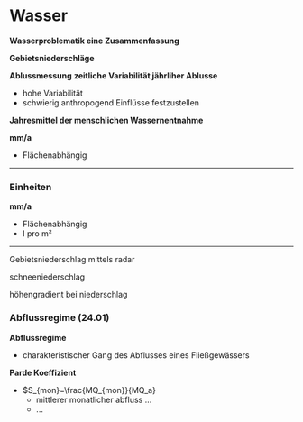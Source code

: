 # Wasser

**Wasserproblematik eine Zusammenfassung**

**Gebietsniederschläge**

**Ablussmessung**
**zeitliche Variabilität jährliher Ablusse**
- hohe Variabilität
- schwierig anthropogend Einflüsse festzustellen

**Jahresmittel der menschlichen Wassernentnahme**


**mm/a**
- Flächenabhängig

---


### Einheiten


**mm/a**
- Flächenabhängig
- l pro m² 

---

Gebietsniederschlag mittels radar

schneeniederschlag

höhengradient bei niederschlag


### Abflussregime (24.01)

**Abflussregime**
- charakteristischer Gang des Abflusses eines Fließgewässers

**Parde Koeffizient**
- $S_{mon}=\frac{MQ_{mon}}{MQ_a}
  - mittlerer monatlicher abfluss ...
  - ...


